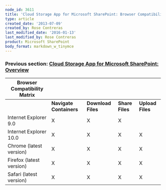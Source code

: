 ```yaml
---
node_id: 3611
title: 'Cloud Storage App for Microsoft SharePoint: Browser Compatibility Matrix'
type: article
created_date: '2013-07-09'
created_by: Rose Contreras
last_modified_date: '2016-01-13'
last_modified_by: Rose Contreras
product: Microsoft SharePoint
body_format: markdown_w_tinymce
---
```


### Previous section: [Cloud Storage App for Microsoft SharePoint: Overview](/how-to/cloud-storage-app-for-microsoft-sharepoint-overview)

**Browser Compatibility Matrix** | &nbsp; | &nbsp; | &nbsp; | &nbsp;
--- | --- | --- | --- | ---
&nbsp; | **Navigate Containers** | **Download Files** | **Share Files** | **Upload Files**
Internet Explorer 9.0 | X | X | X | &nbsp;
Internet Explorer 10.0 | X | X | X | X
Chrome (latest version) | X | X | X | X
Firefox (latest version) | X | X | X | X
Safari (latest version) | X | X | X | X
